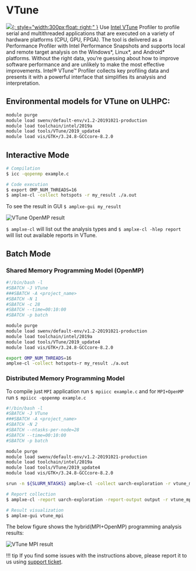 # VTune

[![](https://software.intel.com/content/dam/develop/public/us/en/images/diagrams-infographics/screen-intel-vtune-profiler-16x9.png.rendition.intel.web.720.405.png){: style="width:300px;float: right;" }](https://software.intel.com/content/www/us/en/develop/tools/vtune-profiler.html)
Use [Intel VTune](https://software.intel.com/content/www/us/en/develop/tools/vtune-profiler.html) Profiler to profile serial and multithreaded applications that are executed on a variety of hardware platforms (CPU, GPU, FPGA). The tool is delivered as a Performance Profiler with Intel Performance Snapshots and supports local and remote target analysis on the Windows*, Linux*, and Android* platforms.
Without the right data, you’re guessing about how to improve software performance and are unlikely to make the most effective improvements.
Intel® VTune™ Profiler collects key profiling data and presents it with a powerful interface that simplifies its analysis and interpretation. 

## Environmental models for VTune on ULHPC:
```bash
module purge 
module load swenv/default-env/v1.2-20191021-production
module load toolchain/intel/2019a
module load tools/VTune/2019_update4
module load vis/GTK+/3.24.8-GCCcore-8.2.0
```

## Interactive Mode

```bash
# Compilation
$ icc -qopenmp example.c

# Code execution
$ export OMP_NUM_THREADS=16
$ amplxe-cl -collect hotspots -r my_result ./a.out
```
To see the result in GUI `$ amplxe-gui my_result`

![VTune OpenMP result](images/OpenMP-VTune.png)

`$ amplxe-cl` will list out the analysis types and `$ amplxe-cl -hlep report` will list out available reports in VTune.

## Batch Mode

### Shared Memory Programming Model (OpenMP)
```bash
#!/bin/bash -l
#SBATCH -J VTune
###SBATCH -A <project_name>
#SBATCH -N 1
#SBATCH -c 28
#SBATCH --time=00:10:00
#SBATCH -p batch

module purge 
module load swenv/default-env/v1.2-20191021-production
module load toolchain/intel/2019a
module load tools/VTune/2019_update4
module load vis/GTK+/3.24.8-GCCcore-8.2.0

export OMP_NUM_THREADS=16
amplxe-cl -collect hotspots-r my_result ./a.out
```

### Distributed Memory Programming Model

To compile just `MPI` application run `$ mpiicc example.c`
and for `MPI+OpenMP` run `$ mpiicc -qopenmp example.c`

```bash
#!/bin/bash -l
#SBATCH -J VTune
###SBATCH -A <project_name>
#SBATCH -N 2
#SBATCH --ntasks-per-node=28
#SBATCH --time=00:10:00
#SBATCH -p batch

module purge 
module load swenv/default-env/v1.2-20191021-production
module load toolchain/intel/2019a
module load tools/VTune/2019_update4
module load vis/GTK+/3.24.8-GCCcore-8.2.0

srun -n ${SLURM_NTASKS} amplxe-cl -collect uarch-exploration -r vtune_mpi -- ./a.out
```

```bash
# Report collection
$ amplxe-cl -report uarch-exploration -report-output output -r vtune_mpi

# Result visualization 
$ amplxe-gui vtune_mpi
```
The below figure shows the hybrid(MPI+OpenMP) programming analysis results:

![VTune MPI result](images/MPI-VTune.png)

!!! tip
    If you find some issues with the instructions above,
    please report it to us using [support ticket](https://hpc.uni.lu/support).



